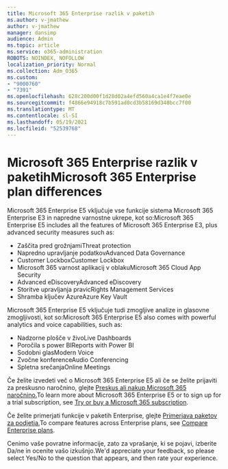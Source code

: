 ```yaml
---
title: Microsoft 365 Enterprise razlik v paketih
ms.author: v-jmathew
author: v-jmathew
manager: dansimp
audience: Admin
ms.topic: article
ms.service: o365-administration
ROBOTS: NOINDEX, NOFOLLOW
localization_priority: Normal
ms.collection: Adm_O365
ms.custom:
- "9000760"
- "7391"
ms.openlocfilehash: 628c200d00f1d28d02a4efd560a4ca1e4f7eae0e
ms.sourcegitcommit: f4866e94918c7b591ad0cd3b58169d340bcc7f00
ms.translationtype: MT
ms.contentlocale: sl-SI
ms.lasthandoff: 05/19/2021
ms.locfileid: "52539768"
---
```

# <a name="microsoft-365-enterprise-plan-differences"></a><span data-ttu-id="2af7d-102">Microsoft 365 Enterprise razlik v paketih</span><span class="sxs-lookup"><span data-stu-id="2af7d-102">Microsoft 365 Enterprise plan differences</span></span>

<span data-ttu-id="2af7d-103">Microsoft 365 Enterprise E5 vključuje vse funkcije sistema Microsoft 365 Enterprise E3 in napredne varnostne ukrepe, kot so:</span><span class="sxs-lookup"><span data-stu-id="2af7d-103">Microsoft 365 Enterprise E5 includes all the features of Microsoft 365 Enterprise E3, plus advanced security measures such as:</span></span>

- <span data-ttu-id="2af7d-104">Zaščita pred grožnjami</span><span class="sxs-lookup"><span data-stu-id="2af7d-104">Threat protection</span></span>
- <span data-ttu-id="2af7d-105">Napredno upravljanje podatkov</span><span class="sxs-lookup"><span data-stu-id="2af7d-105">Advanced Data Governance</span></span>
- <span data-ttu-id="2af7d-106">Customer Lockbox</span><span class="sxs-lookup"><span data-stu-id="2af7d-106">Customer Lockbox</span></span>
- <span data-ttu-id="2af7d-107">Microsoft 365 varnost aplikacij v oblaku</span><span class="sxs-lookup"><span data-stu-id="2af7d-107">Microsoft 365 Cloud App Security</span></span>
- <span data-ttu-id="2af7d-108">Advanced eDiscovery</span><span class="sxs-lookup"><span data-stu-id="2af7d-108">Advanced eDiscovery</span></span>
- <span data-ttu-id="2af7d-109">Storitve upravljanja pravic</span><span class="sxs-lookup"><span data-stu-id="2af7d-109">Rights Management Services</span></span>
- <span data-ttu-id="2af7d-110">Shramba ključev Azure</span><span class="sxs-lookup"><span data-stu-id="2af7d-110">Azure Key Vault</span></span>

<span data-ttu-id="2af7d-111">Microsoft 365 Enterprise E5 vključuje tudi zmogljive analize in glasovne zmogljivosti, kot so:</span><span class="sxs-lookup"><span data-stu-id="2af7d-111">Microsoft 365 Enterprise E5 also comes with powerful analytics and voice capabilities, such as:</span></span>

- <span data-ttu-id="2af7d-112">Nadzorne plošče v živo</span><span class="sxs-lookup"><span data-stu-id="2af7d-112">Live Dashboards</span></span>
- <span data-ttu-id="2af7d-113">Poročila s power BI</span><span class="sxs-lookup"><span data-stu-id="2af7d-113">Reports with Power BI</span></span>
- <span data-ttu-id="2af7d-114">Sodobni glas</span><span class="sxs-lookup"><span data-stu-id="2af7d-114">Modern Voice</span></span>
- <span data-ttu-id="2af7d-115">Zvočne konference</span><span class="sxs-lookup"><span data-stu-id="2af7d-115">Audio Conferencing</span></span>
- <span data-ttu-id="2af7d-116">Spletna srečanja</span><span class="sxs-lookup"><span data-stu-id="2af7d-116">Online Meetings</span></span>

<span data-ttu-id="2af7d-117">Če želite izvedeti več o Microsoft 365 Enterprise E5 ali če se želite prijaviti za preskusno naročnino, glejte [Preskus ali nakup Microsoft 365 naročnino.](https://go.microsoft.com/fwlink/?linkid=2099673)</span><span class="sxs-lookup"><span data-stu-id="2af7d-117">To learn more about Microsoft 365 Enterprise E5 or to sign up for a trial subscription, see [Try or buy a Microsoft 365 subscription](https://go.microsoft.com/fwlink/?linkid=2099673).</span></span>

<span data-ttu-id="2af7d-118">Če želite primerjati funkcije v paketih Enterprise, glejte [Primerjava paketov za podjetja.](https://go.microsoft.com/fwlink/?linkid=2097200)</span><span class="sxs-lookup"><span data-stu-id="2af7d-118">To compare features across Enterprise plans, see [Compare Enterprise plans](https://go.microsoft.com/fwlink/?linkid=2097200).</span></span>

<span data-ttu-id="2af7d-119">Cenimo vaše povratne informacije, zato za vprašanje, ki se pojavi, izberite Da/ne in ocenite vašo izkušnjo.</span><span class="sxs-lookup"><span data-stu-id="2af7d-119">We'd appreciate your feedback, so please select Yes/No to the question that appears, and then rate your experience.</span></span>

